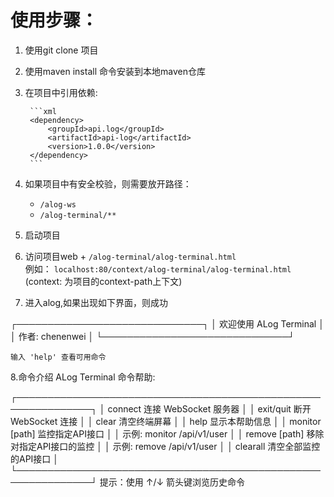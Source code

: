 # 使用步骤：

1. 使用git clone 项目
2. 使用maven install 命令安装到本地maven仓库
3. 在项目中引用依赖:

        ```xml
        <dependency>
            <groupId>api.log</groupId>
            <artifactId>api-log</artifactId>
            <version>1.0.0</version>
        </dependency>
        ```

4. 如果项目中有安全校验，则需要放开路径：
    - `/alog-ws`
    - `/alog-terminal/**`

5. 启动项目
6. 访问项目web + `/alog-terminal/alog-terminal.html`  
   例如： `localhost:80/context/alog-terminal/alog-terminal.html` (context: 为项目的context-path上下文)

7. 进入alog,如果出现如下界面，则成功

┌──────────────────────────────┐
│   欢迎使用 ALog Terminal    │
│        作者: chenenwei      │
└──────────────────────────────┘

    输入 'help' 查看可用命令

8.命令介绍
ALog Terminal 命令帮助:

┌──────────────────────────────────────────────────────────────┐
│  connect          连接 WebSocket 服务器                     │
│  exit/quit        断开 WebSocket 连接                      │
│  clear            清空终端屏幕                              │
│  help             显示本帮助信息                            │
│  monitor [path]   监控指定API接口                          │
│                   示例: monitor /api/v1/user               │
│  remove [path]    移除对指定API接口的监控                   │
│                   示例: remove /api/v1/user                │
│  clearall         清空全部监控的API接口                     │
└──────────────────────────────────────────────────────────────┘
提示：使用 ↑/↓ 箭头键浏览历史命令